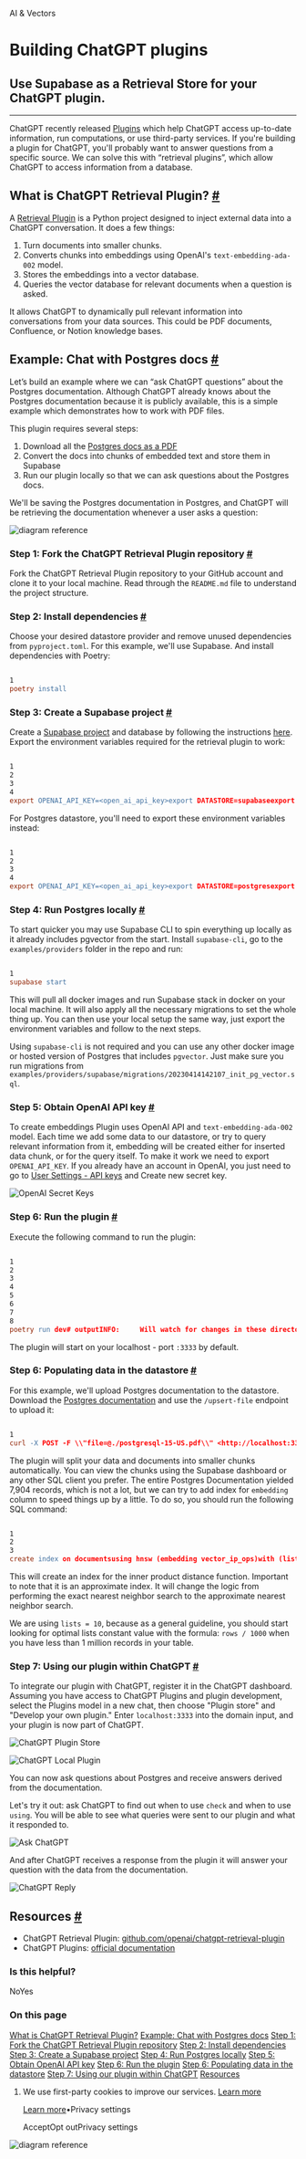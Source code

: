 AI & Vectors

# Building ChatGPT plugins

## Use Supabase as a Retrieval Store for your ChatGPT plugin.

* * *

ChatGPT recently released [Plugins](https://openai.com/blog/chatgpt-plugins) which help ChatGPT access up-to-date information, run computations, or use third-party services.
If you're building a plugin for ChatGPT, you'll probably want to answer questions from a specific source. We can solve this with “retrieval plugins”, which allow ChatGPT to access information from a database.

## What is ChatGPT Retrieval Plugin? [\#](https://supabase.com/docs/guides/ai/examples/building-chatgpt-plugins\#what-is-chatgpt-retrieval-plugin)

A [Retrieval Plugin](https://github.com/openai/chatgpt-retrieval-plugin) is a Python project designed to inject external data into a ChatGPT conversation. It does a few things:

1. Turn documents into smaller chunks.
2. Converts chunks into embeddings using OpenAI's `text-embedding-ada-002` model.
3. Stores the embeddings into a vector database.
4. Queries the vector database for relevant documents when a question is asked.

It allows ChatGPT to dynamically pull relevant information into conversations from your data sources. This could be PDF documents, Confluence, or Notion knowledge bases.

## Example: Chat with Postgres docs [\#](https://supabase.com/docs/guides/ai/examples/building-chatgpt-plugins\#example-chat-with-postgres-docs)

Let’s build an example where we can “ask ChatGPT questions” about the Postgres documentation. Although ChatGPT already knows about the Postgres documentation because it is publicly available, this is a simple example which demonstrates how to work with PDF files.

This plugin requires several steps:

1. Download all the [Postgres docs as a PDF](https://www.postgresql.org/files/documentation/pdf/15/postgresql-15-US.pdf)
2. Convert the docs into chunks of embedded text and store them in Supabase
3. Run our plugin locally so that we can ask questions about the Postgres docs.

We'll be saving the Postgres documentation in Postgres, and ChatGPT will be retrieving the documentation whenever a user asks a question:

![diagram reference](https://supabase.com/docs/_next/image?url=%2Fdocs%2Fimg%2Fai%2Fchatgpt-plugins%2Fchatgpt-plugin-scheme--light.png&w=3840&q=75&dpl=dpl_9WgBm3X43HXGqPuPh4vSvQgRaZyZ)

### Step 1: Fork the ChatGPT Retrieval Plugin repository [\#](https://supabase.com/docs/guides/ai/examples/building-chatgpt-plugins\#step-1-fork-the-chatgpt-retrieval-plugin-repository)

Fork the ChatGPT Retrieval Plugin repository to your GitHub account and clone it to your local machine. Read through the `README.md` file to understand the project structure.

### Step 2: Install dependencies [\#](https://supabase.com/docs/guides/ai/examples/building-chatgpt-plugins\#step-2-install-dependencies)

Choose your desired datastore provider and remove unused dependencies from `pyproject.toml`. For this example, we'll use Supabase. And install dependencies with Poetry:

```flex

1
poetry install
```

### Step 3: Create a Supabase project [\#](https://supabase.com/docs/guides/ai/examples/building-chatgpt-plugins\#step-3-create-a-supabase-project)

Create a [Supabase project](https://supabase.com/dashboard) and database by following the instructions [here](https://supabase.com/docs/guides/platform). Export the environment variables required for the retrieval plugin to work:

```flex

1
2
3
4
export OPENAI_API_KEY=<open_ai_api_key>export DATASTORE=supabaseexport SUPABASE_URL=<supabase_url>export SUPABASE_SERVICE_ROLE_KEY=<supabase_key>
```

For Postgres datastore, you'll need to export these environment variables instead:

```flex

1
2
3
4
export OPENAI_API_KEY=<open_ai_api_key>export DATASTORE=postgresexport PG_HOST=<postgres_host_url>export PG_PASSWORD=<postgres_password>
```

### Step 4: Run Postgres locally [\#](https://supabase.com/docs/guides/ai/examples/building-chatgpt-plugins\#step-4-run-postgres-locally)

To start quicker you may use Supabase CLI to spin everything up locally as it already includes pgvector from the start. Install `supabase-cli`, go to the `examples/providers` folder in the repo and run:

```flex

1
supabase start
```

This will pull all docker images and run Supabase stack in docker on your local machine. It will also apply all the necessary migrations to set the whole thing up. You can then use your local setup the same way, just export the environment variables and follow to the next steps.

Using `supabase-cli` is not required and you can use any other docker image or hosted version of Postgres that includes `pgvector`. Just make sure you run migrations from `examples/providers/supabase/migrations/20230414142107_init_pg_vector.sql`.

### Step 5: Obtain OpenAI API key [\#](https://supabase.com/docs/guides/ai/examples/building-chatgpt-plugins\#step-5-obtain-openai-api-key)

To create embeddings Plugin uses OpenAI API and `text-embedding-ada-002` model. Each time we add some data to our datastore, or try to query relevant information from it, embedding will be created either for inserted data chunk, or for the query itself. To make it work we need to export `OPENAI_API_KEY`. If you already have an account in OpenAI, you just need to go to [User Settings - API keys](https://platform.openai.com/account/api-keys) and Create new secret key.

![OpenAI Secret Keys](https://supabase.com/docs/img/ai/chatgpt-plugins/openai-secret-keys.png)

### Step 6: Run the plugin [\#](https://supabase.com/docs/guides/ai/examples/building-chatgpt-plugins\#step-6-run-the-plugin)

Execute the following command to run the plugin:

```flex

1
2
3
4
5
6
7
8
poetry run dev# outputINFO:     Will watch for changes in these directories: ['./chatgpt-retrieval-plugin']INFO:     Uvicorn running on http://localhost:3333 (Press CTRL+C to quit)INFO:     Started reloader process [87843] using WatchFilesINFO:     Started server process [87849]INFO:     Waiting for application startup.INFO:     Application startup complete.
```

The plugin will start on your localhost - port `:3333` by default.

### Step 6: Populating data in the datastore [\#](https://supabase.com/docs/guides/ai/examples/building-chatgpt-plugins\#step-6-populating-data-in-the-datastore)

For this example, we'll upload Postgres documentation to the datastore. Download the [Postgres documentation](https://www.postgresql.org/files/documentation/pdf/15/postgresql-15-US.pdf) and use the `/upsert-file` endpoint to upload it:

```flex

1
curl -X POST -F \\"file=@./postgresql-15-US.pdf\\" <http://localhost:3333/upsert-file>
```

The plugin will split your data and documents into smaller chunks automatically. You can view the chunks using the Supabase dashboard or any other SQL client you prefer. The entire Postgres Documentation yielded 7,904 records, which is not a lot, but we can try to add index for `embedding` column to speed things up by a little. To do so, you should run the following SQL command:

```flex

1
2
3
create index on documentsusing hnsw (embedding vector_ip_ops)with (lists = 10);
```

This will create an index for the inner product distance function. Important to note that it is an approximate index. It will change the logic from performing the exact nearest neighbor search to the approximate nearest neighbor search.

We are using `lists = 10`, because as a general guideline, you should start looking for optimal lists constant value with the formula: `rows / 1000` when you have less than 1 million records in your table.

### Step 7: Using our plugin within ChatGPT [\#](https://supabase.com/docs/guides/ai/examples/building-chatgpt-plugins\#step-7-using-our-plugin-within-chatgpt)

To integrate our plugin with ChatGPT, register it in the ChatGPT dashboard. Assuming you have access to ChatGPT Plugins and plugin development, select the Plugins model in a new chat, then choose "Plugin store" and "Develop your own plugin." Enter `localhost:3333` into the domain input, and your plugin is now part of ChatGPT.

![ChatGPT Plugin Store](https://supabase.com/docs/img/ai/chatgpt-plugins/chatgpt-plugin-store.png)

![ChatGPT Local Plugin](https://supabase.com/docs/img/ai/chatgpt-plugins/chatgpt-local-plugin.png)

You can now ask questions about Postgres and receive answers derived from the documentation.

Let's try it out: ask ChatGPT to find out when to use `check` and when to use `using`. You will be able to see what queries were sent to our plugin and what it responded to.

![Ask ChatGPT](https://supabase.com/docs/img/ai/chatgpt-plugins/ask-chatgpt.png)

And after ChatGPT receives a response from the plugin it will answer your question with the data from the documentation.

![ChatGPT Reply](https://supabase.com/docs/img/ai/chatgpt-plugins/chatgpt-reply.png)

## Resources [\#](https://supabase.com/docs/guides/ai/examples/building-chatgpt-plugins\#resources)

- ChatGPT Retrieval Plugin: [github.com/openai/chatgpt-retrieval-plugin](https://github.com/openai/chatgpt-retrieval-plugin)
- ChatGPT Plugins: [official documentation](https://platform.openai.com/docs/plugins/introduction)

### Is this helpful?

NoYes

### On this page

[What is ChatGPT Retrieval Plugin?](https://supabase.com/docs/guides/ai/examples/building-chatgpt-plugins#what-is-chatgpt-retrieval-plugin) [Example: Chat with Postgres docs](https://supabase.com/docs/guides/ai/examples/building-chatgpt-plugins#example-chat-with-postgres-docs) [Step 1: Fork the ChatGPT Retrieval Plugin repository](https://supabase.com/docs/guides/ai/examples/building-chatgpt-plugins#step-1-fork-the-chatgpt-retrieval-plugin-repository) [Step 2: Install dependencies](https://supabase.com/docs/guides/ai/examples/building-chatgpt-plugins#step-2-install-dependencies) [Step 3: Create a Supabase project](https://supabase.com/docs/guides/ai/examples/building-chatgpt-plugins#step-3-create-a-supabase-project) [Step 4: Run Postgres locally](https://supabase.com/docs/guides/ai/examples/building-chatgpt-plugins#step-4-run-postgres-locally) [Step 5: Obtain OpenAI API key](https://supabase.com/docs/guides/ai/examples/building-chatgpt-plugins#step-5-obtain-openai-api-key) [Step 6: Run the plugin](https://supabase.com/docs/guides/ai/examples/building-chatgpt-plugins#step-6-run-the-plugin) [Step 6: Populating data in the datastore](https://supabase.com/docs/guides/ai/examples/building-chatgpt-plugins#step-6-populating-data-in-the-datastore) [Step 7: Using our plugin within ChatGPT](https://supabase.com/docs/guides/ai/examples/building-chatgpt-plugins#step-7-using-our-plugin-within-chatgpt) [Resources](https://supabase.com/docs/guides/ai/examples/building-chatgpt-plugins#resources)

1. We use first-party cookies to improve our services. [Learn more](https://supabase.com/privacy#8-cookies-and-similar-technologies-used-on-our-european-services)



   [Learn more](https://supabase.com/privacy#8-cookies-and-similar-technologies-used-on-our-european-services)•Privacy settings





   AcceptOpt outPrivacy settings


![diagram reference](https://supabase.com/docs/_next/image?url=%2Fdocs%2Fimg%2Fai%2Fchatgpt-plugins%2Fchatgpt-plugin-scheme--light.png&w=3840&q=75&dpl=dpl_9WgBm3X43HXGqPuPh4vSvQgRaZyZ)